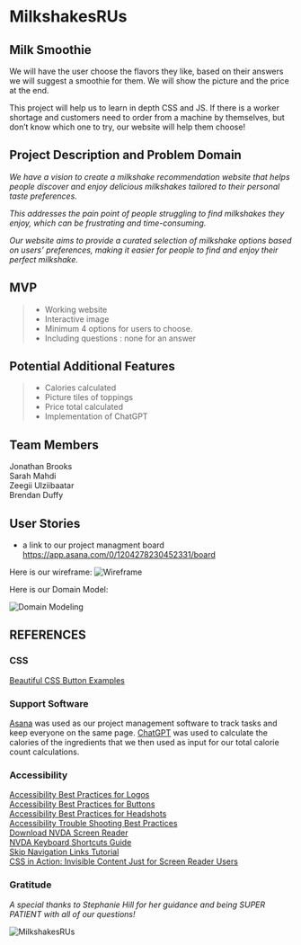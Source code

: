 # MilkshakesRUs

## Milk Smoothie

We will have the user choose the flavors they like, based on their answers we will suggest a smoothie for them. We will show the picture and the price at the end.

This project will help us to learn in depth CSS and JS. If there is a worker shortage and customers need to order from a machine by themselves, but don’t know which one to try, our website will help them choose!

## Project Description and Problem Domain

*We have a vision to create a milkshake recommendation website that helps people discover and enjoy delicious milkshakes tailored to their personal taste preferences.*<br>

*This addresses the pain point of people struggling to find milkshakes they enjoy, which can be frustrating and time-consuming.*<br>

*Our website aims to provide a curated selection of milkshake options based on users’ preferences, making it easier for people to find and enjoy their perfect milkshake.*<br>

## MVP

>+ Working website
>+ Interactive image
>+ Minimum 4 options for users to choose.
>+ Including questions : none for an answer

## Potential Additional Features

>+ Calories calculated
>+ Picture tiles of toppings
>+ Price total calculated
>+ Implementation of ChatGPT

## Team Members

Jonathan Brooks <br>
Sarah Mahdi <br>
Zeegii Ulziibaatar<br>
Brendan Duffy

## User Stories

+ a link to our project managment board https://app.asana.com/0/1204278230452331/board

Here is our wireframe: ![Wireframe](https://user-images.githubusercontent.com/121203064/228419524-d87e93e0-92d6-47af-9efd-7285ac4e8d56.png)

Here is our Domain Model:<br>

![Domain Modeling](https://user-images.githubusercontent.com/121203064/228421065-42caaacd-f79e-4535-899e-c33ace7811b4.png)

## REFERENCES
<!-- [title](https://www.example.com) -->

### CSS
[Beautiful CSS Button Examples](https://getcssscan.com/css-buttons-examples)

### Support Software
[Asana](https://asana.com/) was used as our project management software to track tasks and keep everyone on the same page.
[ChatGPT](https://chatgptonline.io/) was used to calculate the calories of the ingredients that we then used as input for our total calorie count calculations.

### Accessibility
[Accessibility Best Practices for Logos](https://www.w3.org/WAI/tutorials/images/decorative/)<br>
[Accessibility Best Practices for Buttons](https://www.searchenginejournal.com/alt-text-for-logos-and-buttons/469801/#close)<br>
[Accessibility Best Practices for Headshots](https://sc.edu/about/offices_and_divisions/digital-accessibility/guides_tutorials/alternative_text/headshot-alt-text/index.php)<br>
[Accessibility Trouble Shooting Best Practices](https://www.expandtheroom.com/insights/how-to-check-web-accessibility-with-a-screen-reader-and-keyboard/)<br>
[Download NVDA Screen Reader](https://www.nvaccess.org/download/)<br>
[NVDA Keyboard Shortcuts Guide](https://dequeuniversity.com/screenreaders/nvda-keyboard-shortcuts)<br>
[Skip Navigation Links Tutorial](https://webaim.org/techniques/skipnav/)<br>
[CSS in Action: Invisible Content Just for Screen Reader Users](https://webaim.org/techniques/css/invisiblecontent/)<br>

### Gratitude

*A special thanks to Stephanie Hill for her guidance and being SUPER PATIENT with all of our questions!*<br>


![MilkshakesRUs](logo12.png)
